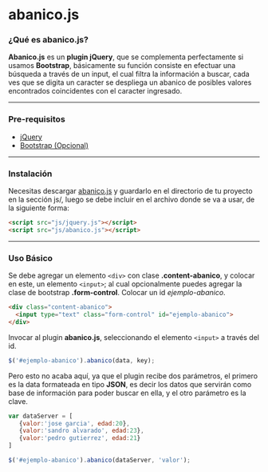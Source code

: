 # abanico.js
### ¿Qué es abanico.js?
**Abanico.js** es un **plugin jQuery**, que se complementa perfectamente si usamos **Bootstrap**, básicamente su función consiste en efectuar una búsqueda a través de un input, el cual filtra la información a buscar, cada ves que se digita un caracter se despliega un abanico de posibles valores encontrados coincidentes con el caracter ingresado.
***
### Pre-requisitos
+ [jQuery](https://jquery.com/download/)
+ [Bootstrap (Opcional)](http://getbootstrap.com/)

***
### Instalación
Necesitas descargar [abanico.js](https://github.com/jhonazsh/abanico.js/blob/master/js/abanico.js) y guardarlo en el directorio de tu proyecto en la sección js/, luego se debe incluir en el archivo donde se va a usar, de la siguiente forma:

```html 
<script src="js/jquery.js"></script>
<script src="js/abanico.js"></script>
```
***
### Uso Básico
Se debe agregar un elemento `<div>` con clase **.content-abanico**, y colocar en este, un elemento `<input>`; al cual opcionalmente puedes agregar la clase de bootstrap **.form-control**. Colocar un id *ejemplo-abanico*.

```html
<div class="content-abanico">
  <input type="text" class="form-control" id="ejemplo-abanico">
</div>
```

Invocar al plugin **abanico.js**, seleccionando el elemento `<input>` a través del id.

```javascript
$('#ejemplo-abanico').abanico(data, key);
```

Pero esto no acaba aquí, ya que el plugin recibe dos parámetros, el primero es la data formateada en tipo **JSON**, es decir los datos que servirán como base de información para poder buscar en ella, y el otro parámetro es la clave.

```javascript
var dataServer = [
   {valor:'jose garcia', edad:20},
   {valor:'sandro alvarado', edad:23},
   {valor:'pedro gutierrez', edad:21}
]

$('#ejemplo-abanico').abanico(dataServer, 'valor');
```
